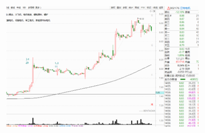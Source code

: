 ![Image](https://raw.githubusercontent.com/bentaoan/bentaoan/refs/heads/main/img/cb3d8fa8-99ec-4400-98be-ab6131d5786a.png)